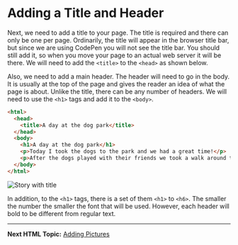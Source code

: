 # Adding a Title and Header

Next, we need to add a title to your page. The title is required and there can only be one per page.  Ordinarily, the title will appear in the browser title bar, but since we are using CodePen you will not see the title bar.  You should still add it, so when you move your page to an actual web server it will be there.  We will need to add the `<title>` to the `<head>` as shown below.

Also, we need to add a main header.  The header will need to go in the body.  It is usually at the top of the page and gives the reader an idea of what the page is about.  Unlike the title, there can be any number of headers.  We will need to use the `<h1>` tags and add it to the `<body>`.

```html
<html>
  <head>
    <title>A day at the dog park</title>
  </head>
  <body>
    <h1>A day at the dog park</h1>
    <p>Today I took the dogs to the park and we had a great time!</p>
    <p>After the dogs played with their friends we took a walk around the track together.</p>
  </body>
</html>
```

![Story with title](http://cl.ly/image/1e352r043A1x/content#.png)

In addition, to the `<h1>` tags, there is a set of them `<h1>` to `<h6>`.  The smaller the number the smaller the font that will be used.  However, each header will bold to be different from regular text.  

------------------------------------

**Next HTML Topic:** [Adding Pictures](https://github.com/TriValleyCoderDojo/beginner-web/tree/master/session1/05-pictures)
